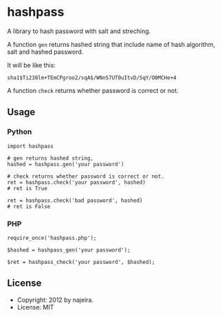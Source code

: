 hashpass
========

A library to hash password with salt and streching.

A function `gen` returns hashed string that include
name of hash algorithm, salt and hashed password.

It will be like this:

    sha1$Ti238lm+TEmCPgroo2/sqA$/WNnS7UT0uItvD/SqY/O0MCHe+4

A function `check` returns whether password is correct or not.


Usage
-----

### Python

    import hashpass
    
    # gen returns hashed string,
    hashed = hashpass.gen('your password')
    
    # check returns whether password is correct or not.
    ret = hashpass.check('your password', hashed)
    # ret is True
    
    ret = hashpass.check('bad password', hashed)
    # ret is False


### PHP

    require_once('hashpass.php');
    
    $hashed = hashpass_gen('your password');
    
    $ret = hashpass_check('your password', $hashed);


License
-------

* Copyright: 2012 by najeira.
* License: MIT
